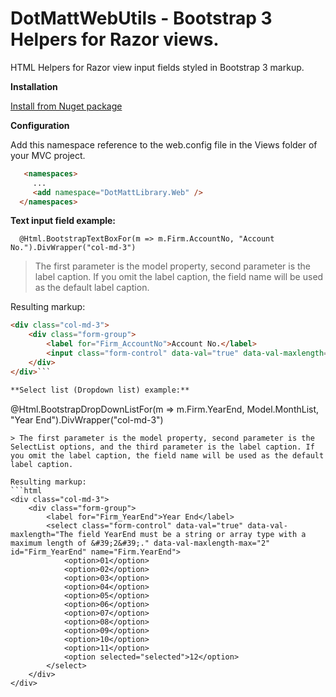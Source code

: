 # DotMattWebUtils - Bootstrap 3 Helpers for Razor views.
HTML Helpers for Razor view input fields styled in Bootstrap 3 markup.

**Installation**

  [Install from Nuget package](https://www.nuget.org/packages/DotMattWebUtils/)

**Configuration**

Add this namespace reference to the web.config file in the Views folder of your MVC project.
```html
   <namespaces>
     ...
     <add namespace="DotMattLibrary.Web" />
  </namespaces>
```

**Text input field example:**

```
  @Html.BootstrapTextBoxFor(m => m.Firm.AccountNo, "Account No.").DivWrapper("col-md-3")
```  
> The first parameter is the model property, second parameter is the label caption. If you omit the label caption, the field name will be used as the default label caption.

Resulting markup:
```html
<div class="col-md-3">
    <div class="form-group">
        <label for="Firm_AccountNo">Account No.</label>
        <input class="form-control" data-val="true" data-val-maxlength="The field AccountNo must be a string or array type with a maximum length of &#39;5&#39;." data-val-maxlength-max="5" data-val-required="The AccountNo field is required." id="Firm_AccountNo" name="Firm.AccountNo" type="text" value="001" />
    </div>
</div>```

**Select list (Dropdown list) example:**

```
@Html.BootstrapDropDownListFor(m => m.Firm.YearEnd, Model.MonthList, "Year End").DivWrapper("col-md-3")
```
> The first parameter is the model property, second parameter is the SelectList options, and the third parameter is the label caption. If you omit the label caption, the field name will be used as the default label caption.

Resulting markup:
```html
<div class="col-md-3">
    <div class="form-group">
        <label for="Firm_YearEnd">Year End</label>
        <select class="form-control" data-val="true" data-val-maxlength="The field YearEnd must be a string or array type with a maximum length of &#39;2&#39;." data-val-maxlength-max="2" id="Firm_YearEnd" name="Firm.YearEnd">
            <option>01</option>
            <option>02</option>
            <option>03</option>
            <option>04</option>
            <option>05</option>
            <option>06</option>
            <option>07</option>
            <option>08</option>
            <option>09</option>
            <option>10</option>
            <option>11</option>
            <option selected="selected">12</option>
        </select>
    </div>
</div>
```

